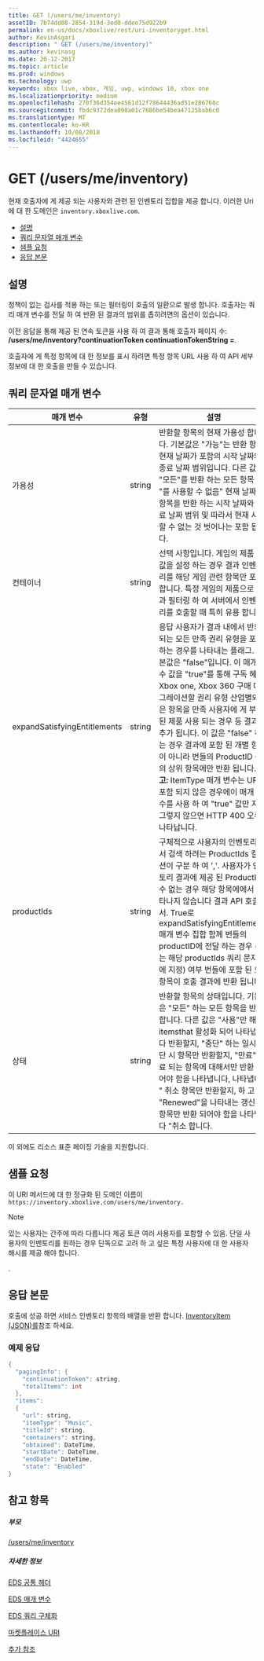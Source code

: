```yaml
---
title: GET (/users/me/inventory)
assetID: 7b74dd08-2854-319d-3ed0-ddee75d922b9
permalink: en-us/docs/xboxlive/rest/uri-inventoryget.html
author: KevinAsgari
description: " GET (/users/me/inventory)"
ms.author: kevinasg
ms.date: 20-12-2017
ms.topic: article
ms.prod: windows
ms.technology: uwp
keywords: xbox live, xbox, 게임, uwp, windows 10, xbox one
ms.localizationpriority: medium
ms.openlocfilehash: 270f36d354ee4561d12f78644436ad51e286768c
ms.sourcegitcommit: fbdc9372dea898a01c7686be54bea47125bab6c0
ms.translationtype: MT
ms.contentlocale: ko-KR
ms.lasthandoff: 10/08/2018
ms.locfileid: "4424655"
---
```

# <a name="get-usersmeinventory"></a>GET (/users/me/inventory)
현재 호출자에 게 제공 되는 사용자와 관련 된 인벤토리 집합을 제공 합니다.
이러한 Uri에 대 한 도메인은 `inventory.xboxlive.com`.

  * [설명](#ID4EV)
  * [쿼리 문자열 매개 변수](#ID4EHB)
  * [샘플 요청](#ID4EDE)
  * [응답 본문](#ID4ERE)

<a id="ID4EV"></a>


## <a name="remarks"></a>설명

정책이 없는 검사를 적용 하는 또는 필터링이 호출의 일환으로 발생 합니다. 호출자는 쿼리 매개 변수를 전달 하 여 반환 된 결과의 범위를 좁히려면의 옵션이 있습니다.

이전 응답을 통해 제공 된 연속 토큰을 사용 하 여 결과 통해 호출자 페이지 수: **/users/me/inventory?continuationToken continuationTokenString =**.

호출자에 게 특정 항목에 대 한 정보를 표시 하려면 특정 항목 URL 사용 하 여 API 세부 정보에 대 한 호출을 만들 수 있습니다.

<a id="ID4EHB"></a>


## <a name="query-string-parameters"></a>쿼리 문자열 매개 변수

| 매개 변수| 유형| 설명|
| --- | --- | --- |
| 가용성| string| 반환할 항목의 현재 가용성 합니다. 기본값은 "가능"는 반환 항목 현재 날짜가 포함의 시작 날짜와 종료 날짜 범위입니다. 다른 값 "모든"를 반환 하는 모든 항목 및 "를 사용할 수 없음" 현재 날짜는 항목을 반환 하는 시작 날짜와 종료 날짜 범위 및 따라서 현재 사용할 수 없는 것 벗어나는 포함 됩니다. |
| 컨테이너| string| 선택 사항입니다. 게임의 제품 id 값을 설정 하는 경우 결과 인벤토리를 해당 게임 관련 항목만 포함 합니다. 특정 게임의 제품으로 결과 필터링 하 여 서버에서 인벤토리를 호출할 때 특히 유용 합니다.|
| expandSatisfyingEntitlements| string| 응답 사용자가 결과 내에서 반환 되는 모든 만족 권리 유형을 포함 하는 경우를 나타내는 플래그. 기본값은 "false"입니다. 이 매개 변수 값을 "true"를 통해 구독 혜택 Xbox one, Xbox 360 구매 마이그레이션할 권리 유형 산업별와 같은 항목을 만족 사용자에 게 부여 된 제품 사용 되는 경우 등 결과에 추가 됩니다. 이 값은 "false" 하는 경우 결과에 포함 된 개별 항목이 아니라 번들의 ProductID 등의 상위 항목에만 반환 됩니다. **참고:** ItemType 매개 변수는 URI에 포함 되지 않은 경우에이 매개 변수를 사용 하 여 "true" 값만 지원, 그렇지 않으면 HTTP 400 오류가 나타납니다. |  
  | productIds | string |  구체적으로 사용자의 인벤토리에서 검색 하려는 ProductIds 컬렉션이 구분 하 여 ','.  사용자가 인벤토리 결과에 제공 된 ProductID 수 없는 경우 해당 항목에에서 나타나지 않습니다 결과 API 호출에서. True로 expandSatisfyingEntitlements 매개 변수 집합 함께 번들의 productID에 전달 하는 경우 (또는 해당 productIds 쿼리 문자열에 지정) 여부 번들에 포함 된 모든 항목이 호출 결과에 반환 됩니다.   |
  | 상태 | string | 반환할 항목의 상태입니다. 기본값은 "모든" 하는 모든 항목을 반환 합니다. 다른 값은 "사용"만 해당 itemsthat 활성화 되어 나타냅니다 반환할지, "중단" 하는 일시 중단 시 항목만 반환할지, "만료" 만료 되는 항목에 대해서만 반환 되어야 함을 나타냅니다, 나타냅니다 " 취소 항목만 반환할지, 하 고 "Renewed"을 나타내는 갱신 된 항목만 반환 되어야 함을 나타냅니다 "취소 합니다.  |

이 외에도 리소스 표준 페이징 기술을 지원합니다.

<a id="ID4EDE"></a>


## <a name="sample-request"></a>샘플 요청

이 URI 메서드에 대 한 정규화 된 도메인 이름이 `https://inventory.xboxlive.com/users/me/inventory.
         `

> [!NOTE] 
> 있는 사용자는 간주에 따라 다릅니다 제공 토큰 여러 사용자를 포함할 수 있음. 단일 사용자의 인벤토리를 원하는 경우 단독으로 고려 하 고 싶은 특정 사용자에 대 한 사용자 해시를 제공 해야 합니다.

.

<a id="ID4ERE"></a>


## <a name="response-body"></a>응답 본문

호출에 성공 하면 서비스 인벤토리 항목의 배열을 반환 합니다. [InventoryItem (JSON)를](../../json/json-inventoryitem.md)참조 하세요.

<a id="ID4E4E"></a>


### <a name="sample-response"></a>예제 응답


```cpp
{
  "pagingInfo": {
    "continuationToken": string,
    "totalItems": int
  },
  "items":
  {
    "url": string,
    "itemType": "Music",
    "titleId": string,
    "containers": string,
    "obtained": DateTime,
    "startDate": DateTime,
    "endDate": DateTime,
    "state": "Enabled"  
}

```


<a id="ID4EHF"></a>


## <a name="see-also"></a>참고 항목

<a id="ID4EJF"></a>


##### <a name="parent"></a>부모

[/users/me/inventory](uri-inventory.md)


<a id="ID4ETF"></a>


##### <a name="further-information"></a>자세한 정보

[EDS 공통 헤더](../../additional/edscommonheaders.md)

 [EDS 매개 변수](../../additional/edsparameters.md)

 [EDS 쿼리 구체화](../../additional/edsqueryrefiners.md)

 [마켓플레이스 URI](atoc-reference-marketplace.md)

 [추가 참조](../../additional/atoc-xboxlivews-reference-additional.md)
